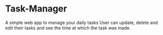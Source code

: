 # Task-Manager
A simple web app to manage your daily tasks
User can update, delete and edit their tasks and see the time at which the task was made.
